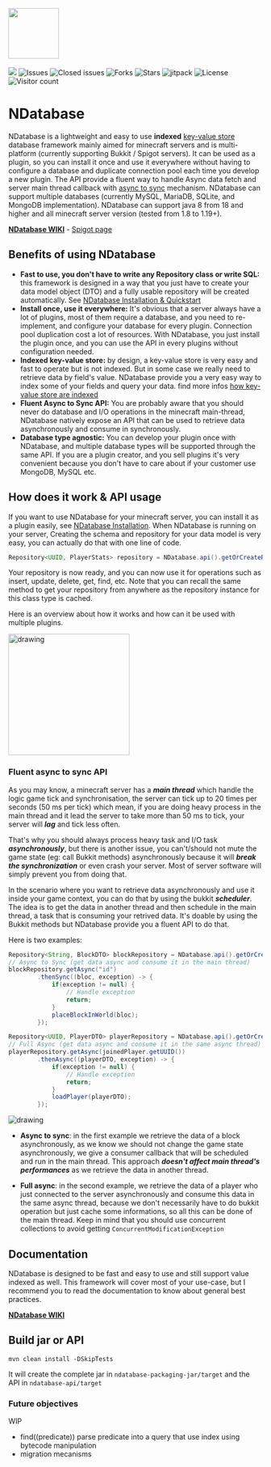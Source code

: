 <p align="left">
  <img height="100" src="https://i.imgur.com/xeBRDpy.jpeg">
  <br> <br>
  <a href="https://www.codacy.com/gh/NivixX/NDatabase/dashboard?utm_source=github.com&amp;utm_medium=referral&amp;utm_content=NDatabase/NivixX&amp;utm_campaign=Badge_Grade"><img src="https://app.codacy.com/project/badge/Grade/521e578f30d64d7d9e4d4eb30057c086"/></a>
  <a><img alt="Issues" src="https://img.shields.io/github/issues/NivixX/NDatabase"></a>
  <a><img alt="Closed issues" src="https://img.shields.io/github/issues-closed/NivixX/NDatabase"></a>
  <a><img alt="Forks" src="https://img.shields.io/github/forks/NivixX/NDatabase"></a>
  <a><img alt="Stars" src="https://img.shields.io/github/stars/NivixX/NDatabase"></a>
  <a><img alt="jitpack" src="https://jitpack.io/v/NivixX/NDatabase.svg"></a>
  <a><img alt="License" src="https://img.shields.io/github/license/NivixX/NDatabase"></a>
  <a><img alt="Visitor count" src="https://visitor-badge.glitch.me/badge?page_id=nivixx.ndatabase"></a>  
</p>

# NDatabase 

NDatabase is a lightweight and easy to use **indexed**
[key-value store](https://en.wikipedia.org/wiki/Key%E2%80%93value_database) database framework mainly aimed for minecraft servers and is multi-platform (currently supporting Bukkit / Spigot servers).
It can be used as a plugin, so you can install it once and use it everywhere without having to configure a database and duplicate connection pool each time you develop a new plugin. The API provide a fluent way to handle Async data fetch and server
main thread callback with [async to sync](#fluent-async-to-sync-API) mechanism. NDatabase can support multiple databases (currently MySQL, MariaDB, SQLite, and MongoDB implementation).
NDatabase can support java 8 from 18 and higher and all minecraft server version (tested from 1.8 to 1.19+).

[**NDatabase WIKI**](https://github.com/NivixX/NDatabase/wiki) - [Spigot page](https://www.spigotmc.org/resources/ndatabase-fast-data-model-creation-powerful-async-sync-api.107793/)

## Benefits of using NDatabase
* **Fast to use, you don't have to write any Repository class or write SQL:** this framework is designed in a way that you just have to create your data model object (DTO) and a fully usable repository will be created automatically. See [NDatabase Installation & Quickstart](https://github.com/NivixX/NDatabase/wiki/C.-Installation-&-Quickstart-in-5-minutes)
* **Install once, use it everywhere:** It's obvious that a server always have a lot of plugins, most of them require a database, and you need to re-implement, and configure your database for every plugin. Connection pool duplication cost a lot of resources. With NDatabase, you just install the plugin once, and you can use the API in every plugins without configuration needed.
* **Indexed key-value store:** by design, a key-value store is very easy and fast to operate but is not indexed. But in some case we really need to retrieve data by field's value. NDatabase provide you a very easy way to index some of your fields and query your data. find more infos [how key-value store are indexed](https://github.com/NivixX/NDatabase/wiki/F.-How-key-value-store-are-indexed-%3F)
* **Fluent Async to Sync API:** You are probably aware that you should never do database and I/O operations in the minecraft main-thread, NDatabase natively expose an API that can be used to retrieve data asynchronously and consume in synchronously. 
* **Database type agnostic:** You can develop your plugin once with NDatabase, and multiple database types will be supported through the same API. If you are a plugin creator, and you sell plugins it's  very convenient because you don't have to care about if your customer use MongoDB, MySQL etc. 
## How does it work & API usage
If you want to use NDatabase for your minecraft server, you can install it as a plugin easily, see [NDatabase Installation](https://github.com/NivixX/NDatabase/wiki/C.-Installation-&-Quickstart-in-5-minutes).
When NDatabase is running on your server, Creating the schema and repository for your data model is very easy, you can actually do that with one line of code.


```java
Repository<UUID, PlayerStats> repository = NDatabase.api().getOrCreateRepository(PlayerStats.class);
```
Your repository is now ready, and you can now use it for operations such as insert, update, delete, get, find, etc. Note that you can recall the same method to get your repository from anywhere as the repository instance for this class type is cached.

Here is an overview about how it works and how can it be used with multiple plugins.

<img src="https://i.imgur.com/K6Q1lBo.jpg" alt="drawing" height="240"/>

### Fluent async to sync API
As you may know, a minecraft server has a __*main thread*__ which handle the logic game tick and synchronisation, the server can tick up to 20 times per seconds (50 ms per tick) which mean, if you are doing heavy process in the main thread and it lead the server to take more than 50 ms to tick, your server will __*lag*__ and tick less often.

That's why you should always process heavy task and I/O task __*asynchronously*__, but there is another issue, you can't/should not mute the game state (eg: call Bukkit methods) asynchronously because it will __*break the synchronization*__ or even crash your server. Most of server software will simply prevent you from doing that.

In the scenario where you want to retrieve data asynchronously and use it inside your game context, you can do that by using the bukkit __*scheduler*__. The idea is to get the data in another thread and then schedule in the main thread, a task that is consuming your retrived data. It's doable by using the Bukkit methods but NDatabase provide you a fluent API to do that.

Here is two examples:
```java
Repository<String, BlockDTO> blockRepository = NDatabase.api().getOrCreateRepository(BlockDTO.class);
// Async to Sync (get data async and consume it in the main thread)
blockRepository.getAsync("id")
        .thenSync((bloc, exception) -> {
            if(exception != null) {
                // Handle exception
                return;
            }
            placeBlockInWorld(bloc);
        });

Repository<UUID, PlayerDTO> playerRepository = NDatabase.api().getOrCreateRepository(PlayerDTO.class);
// Full Async (get data async and consume it in the same async thread)
playerRepository.getAsync(joinedPlayer.getUUID())
        .thenAsync((playerDTO, exception) -> {
            if(exception != null) {
                // Handle exception
                return;
            }
            loadPlayer(playerDTO);
        });
```
<img src="https://i.imgur.com/q43cdhp.jpg" alt="drawing"/>

* **Async to sync**: in the first example we retrieve the data of a block asynchronously, as we know we should not change the game state asynchronously, we give a consumer callback that will be scheduled and run in the main thread. This approach __*doesn't affect main thread's performances*__ as we retrieve the data in another thread.

* **Full async**: in the second example, we retrieve the data of a player who just connected to the server asynchronously and consume this data in the same async thread, because we don't necessarily have to do bukkit operation but just cache some informations, so all this can be done of the main thread. Keep in mind that you should use concurrent collections to avoid getting `ConcurrentModificationException`

## Documentation
NDatabase is designed to be fast and easy to use and still support value indexed as well. This framework will cover most of your use-case, but I recommend you to read the documentation to know about general best practices.

[**NDatabase WIKI**](https://github.com/NivixX/NDatabase/wiki)


## Build jar or API
`mvn clean install -DSkipTests`

It will create the complete jar in `ndatabase-packaging-jar/target` and the API in `ndatabase-api/target`

### Future objectives
WIP
- find((predicate)) parse predicate into a query that use index using bytecode manipulation
- migration mecanisms
